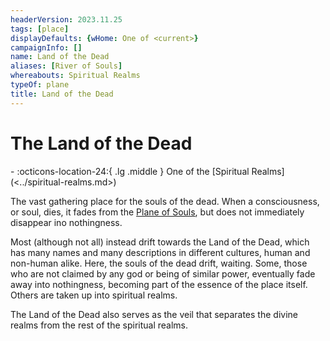 ```yaml
---
headerVersion: 2023.11.25
tags: [place]
displayDefaults: {wHome: One of <current>}
campaignInfo: []
name: Land of the Dead
aliases: [River of Souls]
whereabouts: Spiritual Realms
typeOf: plane
title: Land of the Dead
---
```


# The Land of the Dead
<div class="grid cards ext-narrow-margin ext-one-column" markdown>
-    :octicons-location-24:{ .lg .middle } One of the [Spiritual Realms](<../spiritual-realms.md>)  
</div>


The vast gathering place for the souls of the dead. When a consciousness, or soul, dies, it fades from the [Plane of Souls](<../plane-of-souls.md>), but does not immediately disappear ino nothingness. 

Most (although not all) instead drift towards the Land of the Dead, which has many names and many descriptions in different cultures, human and non-human alike. Here, the souls of the dead drift, waiting. Some, those who are not claimed by any god or being of similar power, eventually fade away into nothingness, becoming part of the essence of the place itself. Others are taken up into spiritual realms.

The Land of the Dead also serves as the veil that separates the divine realms from the rest of the spiritual realms.

